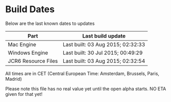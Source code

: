 # Build Dates

Below are the last known dates to updates

Part | Last build update
-----|-----
Mac Engine | Last built: 03 Aug 2015; 02:32:33
Windows Engine | Last built: 30 Jul 2015; 00:49:29
JCR6 Resource Files | Last built: 03 Aug 2015; 02:32:54
All times are in CET (Central European Time: Amsterdam, Brussels, Paris, Madrid)


Please note this file has no real value yet until the open alpha starts. NO ETA given for that yet!
